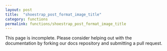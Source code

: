 ```yaml
---
layout: post
title:  "shoestrap_post_format_image_title"
category: functions
permalink: functions/shoestrap_post_format_image_title
---
```


This page is incomplete. Please consider helping out with the documentation by forking our docs repository and submitting a pull request.